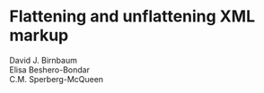 # Flattening and unflattening XML markup

David J. Birnbaum  
Elisa Beshero-Bondar  
C.M. Sperberg-McQueen

